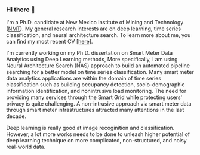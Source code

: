 ### Hi there 👋

<!--
**zhiruiluo/zhiruiluo** is a ✨ _special_ ✨ repository because its `README.md` (this file) appears on your GitHub profile.

Here are some ideas to get you started:

- 🔭 I’m currently working on ...
- 🌱 I’m currently learning ...
- 👯 I’m looking to collaborate on ...
- 🤔 I’m looking for help with ...
- 💬 Ask me about ...
- 📫 How to reach me: ...
- 😄 Pronouns: ...
- ⚡ Fun fact: ...
-->

I'm a Ph.D. candidate at New Mexico Institute of Mining and Technology ([NMT](www.nmt.edu)). My general research interests are on deep learning, time series classification, and neural architecture search. To learn more about me, you can find my most recent CV [[here]](https://zhiruiluo.github.io/my_cv/main_cv.pdf).

I'm currently working on my Ph.D. dissertation on Smart Meter Data Analytics using Deep Learning methods, More specifically, I am using Neural Architecture Search (NAS) approach to build an automated pipeline searching for a better model on time series classification. Many smart meter data analytics applications are within the domain of time series classification such as building occupancy detection, socio-demographic information identification, and nonintrusive load monitoring. The need for providing many services through the Smart Grid while protecting users' privacy is quite challenging. A non-intrusive approach via smart meter data through smart meter infrastructures attracted many attentions in the last decade.

Deep learning is really good at image recoginition and classification. However, a lot more works needs to be done to unleash higher potential of deep learning technique on more complicated, non-structured, and noisy real-world data.
